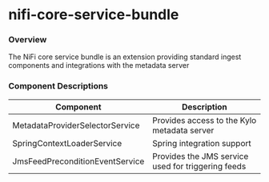 nifi-core-service-bundle
==========

### Overview

The NiFi core service bundle is an extension providing standard ingest components and integrations with the metadata server

### Component Descriptions

| Component        | Description           |
| ------------- |-------------|
| MetadataProviderSelectorService | Provides access to the Kylo metadata server
| SpringContextLoaderService | Spring integration support
| JmsFeedPreconditionEventService | Provides the JMS service used for triggering feeds
